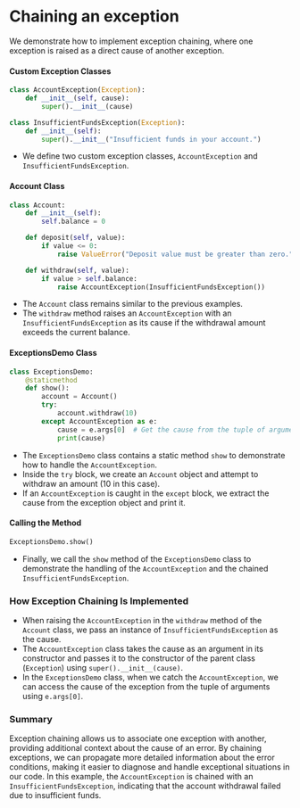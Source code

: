 # Chaining an exception
We demonstrate how to implement exception chaining, where one exception is raised as a direct cause of another exception.

#### Custom Exception Classes

```python
class AccountException(Exception):
    def __init__(self, cause):
        super().__init__(cause)

class InsufficientFundsException(Exception):
    def __init__(self):
        super().__init__("Insufficient funds in your account.")
```

- We define two custom exception classes, `AccountException` and `InsufficientFundsException`.

#### Account Class

```python
class Account:
    def __init__(self):
        self.balance = 0

    def deposit(self, value):
        if value <= 0:
            raise ValueError("Deposit value must be greater than zero.")

    def withdraw(self, value):
        if value > self.balance:
            raise AccountException(InsufficientFundsException())
```

- The `Account` class remains similar to the previous examples.
- The `withdraw` method raises an `AccountException` with an `InsufficientFundsException` as its cause if the withdrawal amount exceeds the current balance.

#### ExceptionsDemo Class

```python
class ExceptionsDemo:
    @staticmethod
    def show():
        account = Account()
        try:
            account.withdraw(10)
        except AccountException as e:
            cause = e.args[0]  # Get the cause from the tuple of arguments
            print(cause)
```

- The `ExceptionsDemo` class contains a static method `show` to demonstrate how to handle the `AccountException`.
- Inside the `try` block, we create an `Account` object and attempt to withdraw an amount (10 in this case).
- If an `AccountException` is caught in the `except` block, we extract the cause from the exception object and print it.

#### Calling the Method

```python
ExceptionsDemo.show()
```

- Finally, we call the `show` method of the `ExceptionsDemo` class to demonstrate the handling of the `AccountException` and the chained `InsufficientFundsException`.

### How Exception Chaining Is Implemented

- When raising the `AccountException` in the `withdraw` method of the `Account` class, we pass an instance of `InsufficientFundsException` as the cause.
- The `AccountException` class takes the cause as an argument in its constructor and passes it to the constructor of the parent class (`Exception`) using `super().__init__(cause)`.
- In the `ExceptionsDemo` class, when we catch the `AccountException`, we can access the cause of the exception from the tuple of arguments using `e.args[0]`.

### Summary

Exception chaining allows us to associate one exception with another, providing additional context about the cause of an error. By chaining exceptions, we can propagate more detailed information about the error conditions, making it easier to diagnose and handle exceptional situations in our code. In this example, the `AccountException` is chained with an `InsufficientFundsException`, indicating that the account withdrawal failed due to insufficient funds.